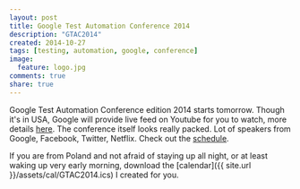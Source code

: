 ```yaml
---
layout: post
title: Google Test Automation Conference 2014
description: "GTAC2014"
created: 2014-10-27
tags: [testing, automation, google, conference]
image:
  feature: logo.jpg
comments: true
share: true
---
```


Google Test Automation Conference edition 2014 starts tomorrow. Though it's in USA, Google will provide live feed on Youtube for you to watch, more details [here](https://developers.google.com/google-test-automation-conference/2014/stream "GTAC2014 Live Stream"). The conference itself looks really packed. Lot of speakers from Google, Facebook, Twitter, Netflix. Check out the [schedule](https://developers.google.com/google-test-automation-conference/2014/schedule "GTAC2014 Schedule").

If you are from Poland and not afraid of staying up all night, or at least waking up very early morning, download the [calendar]({{ site.url }}/assets/cal/GTAC2014.ics) I created for you.